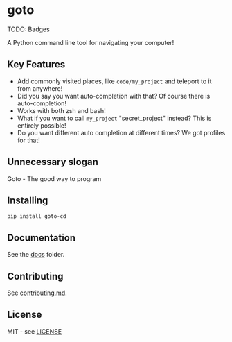 # goto

TODO: Badges

A Python command line tool for navigating your computer!

## Key Features

* Add commonly visited places, like `code/my_project` and teleport to it from anywhere!
* Did you say you want auto-completion with that? Of course there is auto-completion!
* Works with both zsh and bash!
* What if you want to call `my_project` "secret_project" instead? This is entirely possible!
* Do you want different auto completion at different times? We got profiles for that!

## Unnecessary slogan

Goto - The good way to program

## Installing

```
pip install goto-cd
```

## Documentation

See the [docs](/docs/README.md) folder.

## Contributing

See [contributing.md](/Contributing.md).

## License

MIT - see [LICENSE](/LICENSE)
